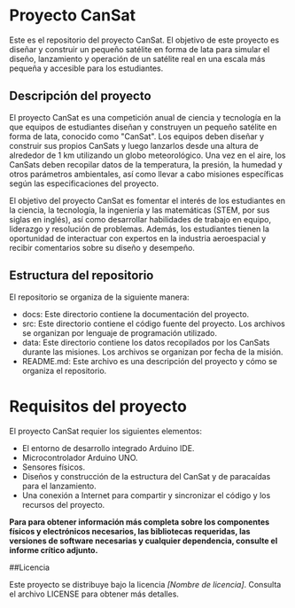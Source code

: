 # Proyecto CanSat

Este es el repositorio del proyecto CanSat. El objetivo de este proyecto es diseñar y construir un pequeño satélite en forma de lata para simular el diseño, lanzamiento y operación de un satélite real en una escala más pequeña y accesible para los estudiantes.

## Descripción del proyecto

El proyecto CanSat es una competición anual de ciencia y tecnología en la que equipos de estudiantes diseñan y construyen un pequeño satélite en forma de lata, conocido como "CanSat". Los equipos deben diseñar y construir sus propios CanSats y luego lanzarlos desde una altura de alrededor de 1 km utilizando un globo meteorológico. Una vez en el aire, los CanSats deben recopilar datos de la temperatura, la presión, la humedad y otros parámetros ambientales, así como llevar a cabo misiones específicas según las especificaciones del proyecto.

El objetivo del proyecto CanSat es fomentar el interés de los estudiantes en la ciencia, la tecnología, la ingeniería y las matemáticas (STEM, por sus siglas en inglés), así como desarrollar habilidades de trabajo en equipo, liderazgo y resolución de problemas. Además, los estudiantes tienen la oportunidad de interactuar con expertos en la industria aeroespacial y recibir comentarios sobre su diseño y desempeño.

## Estructura del repositorio

El repositorio se organiza de la siguiente manera:

- docs: Este directorio contiene la documentación del proyecto.
- src: Este directorio contiene el código fuente del proyecto. Los archivos se organizan por lenguaje de programación utilizado.
- data: Este directorio contiene los datos recopilados por los CanSats durante las misiones. Los archivos se organizan por fecha de la misión.
- README.md: Este archivo es una descripción del proyecto y cómo se organiza el repositorio.

# Requisitos del proyecto

El proyecto CanSat requier los siguientes elementos:

- El entorno de desarrollo integrado Arduino IDE.
- Microcontrolador Arduino UNO.
- Sensores físicos.
- Diseños y construcción de la estructura del CanSat y de paracaídas para el lanzamiento.
- Una conexión a Internet para compartir y sincronizar el código y los recursos del proyecto.

**Para para obtener información más completa sobre los componentes físicos y electrónicos necesarios, las bibliotecas requeridas, las versiones de software necesarias y cualquier dependencia, consulte el informe crítico adjunto.**

##Licencia

Este proyecto se distribuye bajo la licencia *[Nombre de licencia]*. Consulta el archivo LICENSE para obtener más detalles.
